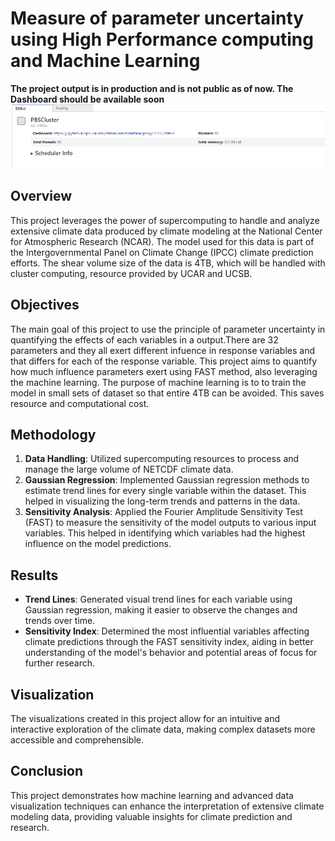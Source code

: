 # Measure of parameter uncertainty using High Performance computing and Machine Learning
**The project output is in production and is not public as of now. The Dashboard should be available soon**
![Cluster](cluster.png)

## Overview
This project leverages the power of supercomputing to handle and analyze extensive climate data produced by climate modeling at the National Center for Atmospheric Research (NCAR). The model used for this data is part of the Intergovernmental Panel on Climate Change (IPCC) climate prediction efforts. The shear volume size of the data is 4TB, which will be handled with cluster computing, resource provided by UCAR and UCSB.

## Objectives
The main goal of this project to use the principle of parameter uncertainty in quantifying the effects of each variables in a output.There are 32 parameters and they all exert different infuence in response variables and that differs for each of the response variable. This project aims to quantify how much influence parameters exert using FAST method, also leveraging the machine learning. The purpose of machine learning is to to train the model in small sets of dataset so that entire 4TB can be avoided. This saves resource and computational cost.

## Methodology
1. **Data Handling**: Utilized supercomputing resources to process and manage the large volume of NETCDF climate data.
2. **Gaussian Regression**: Implemented Gaussian regression methods to estimate trend lines for every single variable within the dataset. This helped in visualizing the long-term trends and patterns in the data.
3. **Sensitivity Analysis**: Applied the Fourier Amplitude Sensitivity Test (FAST) to measure the sensitivity of the model outputs to various input variables. This helped in identifying which variables had the highest influence on the model predictions.

## Results
- **Trend Lines**: Generated visual trend lines for each variable using Gaussian regression, making it easier to observe the changes and trends over time.
- **Sensitivity Index**: Determined the most influential variables affecting climate predictions through the FAST sensitivity index, aiding in better understanding of the model's behavior and potential areas of focus for further research.

## Visualization
The visualizations created in this project allow for an intuitive and interactive exploration of the climate data, making complex datasets more accessible and comprehensible.

## Conclusion
This project demonstrates how machine learning and advanced data visualization techniques can enhance the interpretation of extensive climate modeling data, providing valuable insights for climate prediction and research.
